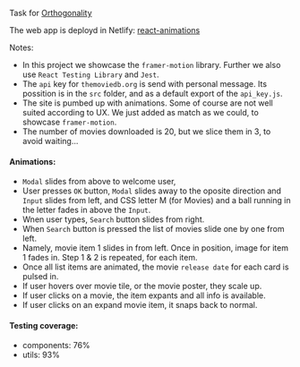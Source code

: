 Task for [Orthogonality](https://orthogonality.tech/)

The web app is deployd in Netlify: [react-animations](https://react-animations.netlify.app/)

Notes:

- In this project we showcase the `framer-motion` library. Further we also use `React Testing Library` and `Jest`.
- The `api` key for `themoviedb.org` is send with personal message. Its possition is in the `src` folder, and as a default export of the `api_key.js`.
- The site is pumbed up with animations. Some of course are not well suited according to UX. We just added as match as we could, to showcase `framer-motion`.
- The number of movies downloaded is 20, but we slice them in 3, to avoid waiting...

#### Animations:

- `Modal` slides from above to welcome user,
- User presses `OK` button, `Modal` slides away to the oposite direction and `Input` slides from left, and CSS letter M (for Movies) and a ball running in the letter fades in above the `Input`.
- Wnen user types, `Search` button slides from right.
- When `Search` button is pressed the list of movies slide one by one from left.
- Namely, movie item 1 slides in from left. Once in position, image for item 1 fades in. Step 1 & 2 is repeated, for each item.
- Once all list items are animated, the movie `release date` for each card is pulsed in.
- If user hovers over movie tile, or the movie poster, they scale up.
- If user clicks on a movie, the item expants and all info is available.
- If user clicks on an expand movie item, it snaps back to normal.

#### Testing coverage:

- components: 76%
- utils: 93%
